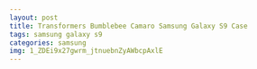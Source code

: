 ```yaml
---
layout: post
title: Transformers Bumblebee Camaro Samsung Galaxy S9 Case
tags: samsung galaxy s9
categories: samsung
img: 1_ZDEi9x27gwrm_jtnuebnZyAWbcpAxlE
---
```

